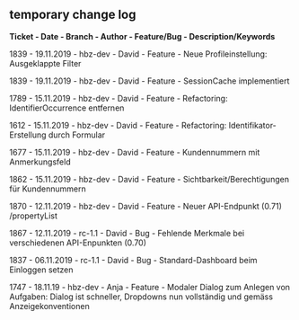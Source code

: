## temporary change log

**Ticket - Date - Branch - Author - Feature/Bug  - Description/Keywords**
    
1839 - 19.11.2019 - hbz-dev - David - Feature - Neue Profileinstellung: Ausgeklappte Filter 

1839 - 19.11.2019 - hbz-dev - David - Feature - SessionCache implementiert 

1789 - 15.11.2019 - hbz-dev - David - Feature - Refactoring: IdentifierOccurrence entfernen

1612 - 15.11.2019 - hbz-dev - David - Feature - Refactoring: Identifikator-Erstellung durch Formular

1677 - 15.11.2019 - hbz-dev - David - Feature - Kundennummern mit Anmerkungsfeld

1862 - 15.11.2019 - hbz-dev - David - Feature - Sichtbarkeit/Berechtigungen für Kundennummern
    
1870 - 12.11.2019 - hbz-dev - David - Feature - Neuer API-Endpunkt (0.71) /propertyList

1867 - 12.11.2019 - rc-1.1  - David - Bug     - Fehlende Merkmale bei verschiedenen API-Enpunkten (0.70)

1837 - 06.11.2019 - rc-1.1  - David - Bug     - Standard-Dashboard beim Einloggen setzen

1747 - 18.11.19 - hbz-dev - Anja - Feature - Modaler Dialog zum Anlegen von Aufgaben: Dialog ist schneller, Dropdowns nun vollständig und gemäss Anzeigekonventionen

    